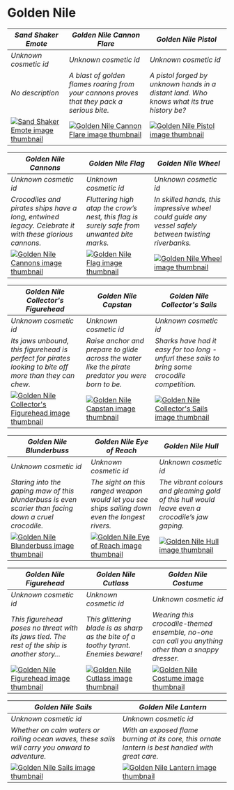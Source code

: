 # Golden Nile

| *Sand Shaker Emote* | *Golden Nile Cannon Flare* | *Golden Nile Pistol* |
| ------------------- | -------------------------- | -------------------- |
| *Unknown cosmetic id* | *Unknown cosmetic id* | *Unknown cosmetic id* |
| *No description* | *A blast of golden flames roaring from your cannons proves that they pack a serious bite.* | *A pistol forged by unknown hands in a distant land. Who knows what its true history be?* |
| [![*Sand Shaker Emote* image thumbnail](https://cdn.merciasquill.com/images/67035fed8ad30bf0035179c4)](https://seaofthieves.wiki.gg/wiki/Sand_Shaker_Emote) | [![*Golden Nile Cannon Flare* image thumbnail](https://cdn.merciasquill.com/images/67035fed8ad30bf0035179c4)](https://seaofthieves.wiki.gg/wiki/Golden_Nile_Cannon_Flare) | [![*Golden Nile Pistol* image thumbnail](https://cdn.merciasquill.com/images/67035fed8ad30bf0035179c4)](https://seaofthieves.wiki.gg/wiki/Golden_Nile_Pistol) |

| *Golden Nile Cannons* | *Golden Nile Flag* | *Golden Nile Wheel* |
| --------------------- | ------------------ | ------------------- |
| *Unknown cosmetic id* | *Unknown cosmetic id* | *Unknown cosmetic id* |
| *Crocodiles and pirates ships have a long, entwined legacy. Celebrate it with these glorious cannons.* | *Fluttering high atap the crow’s nest, this flag is surely safe from unwanted bite marks.* | *In skilled hands, this impressive wheel could guide any vessel safely between twisting riverbanks.* |
| [![*Golden Nile Cannons* image thumbnail](https://cdn.merciasquill.com/images/67035fed8ad30bf0035179c4)](https://seaofthieves.wiki.gg/wiki/Golden_Nile_Cannons) | [![*Golden Nile Flag* image thumbnail](https://cdn.merciasquill.com/images/67035fed8ad30bf0035179c4)](https://seaofthieves.wiki.gg/wiki/Golden_Nile_Flag) | [![*Golden Nile Wheel* image thumbnail](https://cdn.merciasquill.com/images/67035fed8ad30bf0035179c4)](https://seaofthieves.wiki.gg/wiki/Golden_Nile_Wheel) |

| *Golden Nile Collector's Figurehead* | *Golden Nile Capstan* | *Golden Nile Collector's Sails* |
| ------------------------------------ | --------------------- | ------------------------------- |
| *Unknown cosmetic id* | *Unknown cosmetic id* | *Unknown cosmetic id* |
| *Its jaws unbound, this figurehead is perfect for pirates looking to bite off more than they can chew.* | *Raise anchor and prepare to glide across the water like the pirate predator you were born to be.* | *Sharks have had it easy for too long - unfurl these sails to bring some crocodile competition.* |
| [![*Golden Nile Collector's Figurehead* image thumbnail](https://cdn.merciasquill.com/images/67035fed8ad30bf0035179c4)](https://seaofthieves.wiki.gg/wiki/Golden_Nile_Collector's_Figurehead) | [![*Golden Nile Capstan* image thumbnail](https://cdn.merciasquill.com/images/67035fed8ad30bf0035179c4)](https://seaofthieves.wiki.gg/wiki/Golden_Nile_Capstan) | [![*Golden Nile Collector's Sails* image thumbnail](https://cdn.merciasquill.com/images/67035fed8ad30bf0035179c4)](https://seaofthieves.wiki.gg/wiki/Golden_Nile_Collector's_Sails) |

| *Golden Nile Blunderbuss* | *Golden Nile Eye of Reach* | *Golden Nile Hull* |
| ------------------------- | -------------------------- | ------------------ |
| *Unknown cosmetic id* | *Unknown cosmetic id* | *Unknown cosmetic id* |
| *Staring into the gaping maw of this blunderbuss is even scarier than facing down a cruel crocodile.* | *The sight on this ranged weapon would let you see ships sailing down even the longest rivers.* | *The vibrant colours and gleaming gold of this hull would leave even a crocodile’s jaw gaping.* |
| [![*Golden Nile Blunderbuss* image thumbnail](https://cdn.merciasquill.com/images/67035fed8ad30bf0035179c4)](https://seaofthieves.wiki.gg/wiki/Golden_Nile_Blunderbuss) | [![*Golden Nile Eye of Reach* image thumbnail](https://cdn.merciasquill.com/images/67035fed8ad30bf0035179c4)](https://seaofthieves.wiki.gg/wiki/Golden_Nile_Eye_of_Reach) | [![*Golden Nile Hull* image thumbnail](https://cdn.merciasquill.com/images/67035fed8ad30bf0035179c4)](https://seaofthieves.wiki.gg/wiki/Golden_Nile_Hull) |

| *Golden Nile Figurehead* | *Golden Nile Cutlass* | *Golden Nile Costume* |
| ------------------------ | --------------------- | --------------------- |
| *Unknown cosmetic id* | *Unknown cosmetic id* | *Unknown cosmetic id* |
| *This figurehead poses no threat with its jaws tied. The rest of the ship is another story…* | *This glittering blade is as sharp as the bite of a toothy tyrant. Enemies beware!* | *Wearing this crocodile-themed ensemble, no-one can call you anything other than a snappy dresser.* |
| [![*Golden Nile Figurehead* image thumbnail](https://cdn.merciasquill.com/images/67035fed8ad30bf0035179c4)](https://seaofthieves.wiki.gg/wiki/Golden_Nile_Figurehead) | [![*Golden Nile Cutlass* image thumbnail](https://cdn.merciasquill.com/images/67035fed8ad30bf0035179c4)](https://seaofthieves.wiki.gg/wiki/Golden_Nile_Cutlass) | [![*Golden Nile Costume* image thumbnail](https://cdn.merciasquill.com/images/67035fed8ad30bf0035179c4)](https://seaofthieves.wiki.gg/wiki/Golden_Nile_Costume) |

| *Golden Nile Sails* | *Golden Nile Lantern* |
| ------------------- | --------------------- |
| *Unknown cosmetic id* | *Unknown cosmetic id* |
| *Whether on calm waters or roiling ocean waves, these sails will carry you onward to adventure.* | *With an exposed flame burning at its core, this ornate lantern is best handled with great care.* |
| [![*Golden Nile Sails* image thumbnail](https://cdn.merciasquill.com/images/67035fed8ad30bf0035179c4)](https://seaofthieves.wiki.gg/wiki/Golden_Nile_Sails) | [![*Golden Nile Lantern* image thumbnail](https://cdn.merciasquill.com/images/67035fed8ad30bf0035179c4)](https://seaofthieves.wiki.gg/wiki/Golden_Nile_Lantern) |
